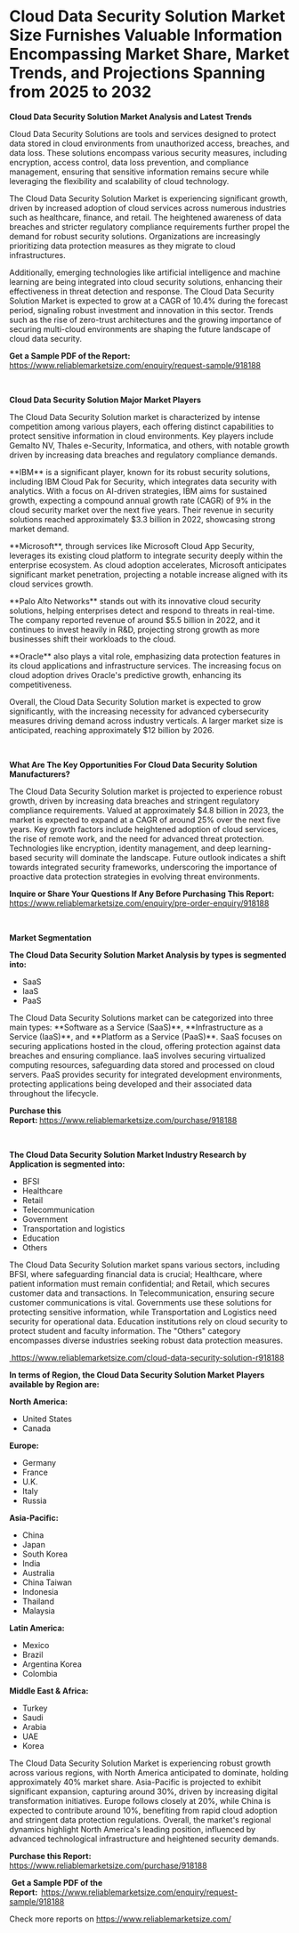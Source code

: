 <p><h1>Cloud Data Security Solution Market Size Furnishes Valuable Information Encompassing Market Share, Market Trends, and Projections Spanning from 2025 to 2032</h1></p><p><strong>Cloud Data Security Solution Market Analysis and Latest Trends</strong></p>
<p><p>Cloud Data Security Solutions are tools and services designed to protect data stored in cloud environments from unauthorized access, breaches, and data loss. These solutions encompass various security measures, including encryption, access control, data loss prevention, and compliance management, ensuring that sensitive information remains secure while leveraging the flexibility and scalability of cloud technology.</p><p>The Cloud Data Security Solution Market is experiencing significant growth, driven by increased adoption of cloud services across numerous industries such as healthcare, finance, and retail. The heightened awareness of data breaches and stricter regulatory compliance requirements further propel the demand for robust security solutions. Organizations are increasingly prioritizing data protection measures as they migrate to cloud infrastructures. </p><p>Additionally, emerging technologies like artificial intelligence and machine learning are being integrated into cloud security solutions, enhancing their effectiveness in threat detection and response. The Cloud Data Security Solution Market is expected to grow at a CAGR of 10.4% during the forecast period, signaling robust investment and innovation in this sector. Trends such as the rise of zero-trust architectures and the growing importance of securing multi-cloud environments are shaping the future landscape of cloud data security.</p></p>
<p><strong>Get a Sample PDF of the Report:&nbsp;</strong> <a href="https://www.reliablemarketsize.com/enquiry/request-sample/918188?utm_campaign=2447&utm_medium=2&utm_source=Github&utm_content=ia&utm_term=06032025&utm_id=cloud-data-security-solution">https://www.reliablemarketsize.com/enquiry/request-sample/918188</a></p>
<p>&nbsp;</p>
<p><strong>Cloud Data Security Solution Major Market Players</strong></p>
<p><p>The Cloud Data Security Solution market is characterized by intense competition among various players, each offering distinct capabilities to protect sensitive information in cloud environments. Key players include Gemalto NV, Thales e-Security, Informatica, and others, with notable growth driven by increasing data breaches and regulatory compliance demands.</p><p>**IBM** is a significant player, known for its robust security solutions, including IBM Cloud Pak for Security, which integrates data security with analytics. With a focus on AI-driven strategies, IBM aims for sustained growth, expecting a compound annual growth rate (CAGR) of 9% in the cloud security market over the next five years. Their revenue in security solutions reached approximately $3.3 billion in 2022, showcasing strong market demand.</p><p>**Microsoft**, through services like Microsoft Cloud App Security, leverages its existing cloud platform to integrate security deeply within the enterprise ecosystem. As cloud adoption accelerates, Microsoft anticipates significant market penetration, projecting a notable increase aligned with its cloud services growth.</p><p>**Palo Alto Networks** stands out with its innovative cloud security solutions, helping enterprises detect and respond to threats in real-time. The company reported revenue of around $5.5 billion in 2022, and it continues to invest heavily in R&D, projecting strong growth as more businesses shift their workloads to the cloud.</p><p>**Oracle** also plays a vital role, emphasizing data protection features in its cloud applications and infrastructure services. The increasing focus on cloud adoption drives Oracle's predictive growth, enhancing its competitiveness.</p><p>Overall, the Cloud Data Security Solution market is expected to grow significantly, with the increasing necessity for advanced cybersecurity measures driving demand across industry verticals. A larger market size is anticipated, reaching approximately $12 billion by 2026.</p></p>
<p>&nbsp;</p>
<p><strong>What Are The Key Opportunities For Cloud Data Security Solution Manufacturers?</strong></p>
<p><p>The Cloud Data Security Solution market is projected to experience robust growth, driven by increasing data breaches and stringent regulatory compliance requirements. Valued at approximately $4.8 billion in 2023, the market is expected to expand at a CAGR of around 25% over the next five years. Key growth factors include heightened adoption of cloud services, the rise of remote work, and the need for advanced threat protection. Technologies like encryption, identity management, and deep learning-based security will dominate the landscape. Future outlook indicates a shift towards integrated security frameworks, underscoring the importance of proactive data protection strategies in evolving threat environments.</p></p>
<p><strong>Inquire or Share Your Questions If Any Before Purchasing This Report:</strong> <a href="https://www.reliablemarketsize.com/enquiry/pre-order-enquiry/918188?utm_campaign=2447&utm_medium=2&utm_source=Github&utm_content=ia&utm_term=06032025&utm_id=cloud-data-security-solution">https://www.reliablemarketsize.com/enquiry/pre-order-enquiry/918188</a></p>
<p>&nbsp;</p>
<p><strong>Market Segmentation</strong></p>
<p><strong>The Cloud Data Security Solution Market Analysis by types is segmented into:</strong></p>
<p><ul><li>SaaS</li><li>IaaS</li><li>PaaS</li></ul></p>
<p><p>The Cloud Data Security Solutions market can be categorized into three main types: **Software as a Service (SaaS)**, **Infrastructure as a Service (IaaS)**, and **Platform as a Service (PaaS)**. SaaS focuses on securing applications hosted in the cloud, offering protection against data breaches and ensuring compliance. IaaS involves securing virtualized computing resources, safeguarding data stored and processed on cloud servers. PaaS provides security for integrated development environments, protecting applications being developed and their associated data throughout the lifecycle.</p></p>
<p><strong>Purchase this Report:&nbsp;</strong><a href="https://www.reliablemarketsize.com/purchase/918188?utm_campaign=2447&utm_medium=2&utm_source=Github&utm_content=ia&utm_term=06032025&utm_id=cloud-data-security-solution">https://www.reliablemarketsize.com/purchase/918188</a></p>
<p>&nbsp;</p>
<p><strong>The Cloud Data Security Solution Market Industry Research by Application is segmented into:</strong></p>
<p><ul><li>BFSI</li><li>Healthcare</li><li>Retail</li><li>Telecommunication</li><li>Government</li><li>Transportation and logistics</li><li>Education</li><li>Others</li></ul></p>
<p><p>The Cloud Data Security Solution market spans various sectors, including BFSI, where safeguarding financial data is crucial; Healthcare, where patient information must remain confidential; and Retail, which secures customer data and transactions. In Telecommunication, ensuring secure customer communications is vital. Governments use these solutions for protecting sensitive information, while Transportation and Logistics need security for operational data. Education institutions rely on cloud security to protect student and faculty information. The "Others" category encompasses diverse industries seeking robust data protection measures.</p></p>
<p><a href="https://www.reliablemarketsize.com/cloud-data-security-solution-r918188?utm_campaign=2447&utm_medium=2&utm_source=Github&utm_content=ia&utm_term=06032025&utm_id=cloud-data-security-solution">&nbsp;https://www.reliablemarketsize.com/cloud-data-security-solution-r918188</a></p>
<p><strong>In terms of Region, the Cloud Data Security Solution Market Players available by Region are:</strong></p>
<p>
    <p> <strong> North America: </strong>
        <ul>
            <li>United States</li>
            <li>Canada</li>
        </ul>
        </p> 
    <p> <strong> Europe: </strong>
        <ul>
            <li>Germany</li>
            <li>France</li>
            <li>U.K.</li>
            <li>Italy</li>
            <li>Russia</li>
        </ul>
        </p> 
    <p> <strong> Asia-Pacific: </strong>
        <ul>
            <li>China</li>
            <li>Japan</li>
            <li>South Korea</li>
            <li>India</li>
            <li>Australia</li>
            <li>China Taiwan</li>
            <li>Indonesia</li>
            <li>Thailand</li>
            <li>Malaysia</li>
        </ul>
        </p> 
    <p> <strong> Latin America: </strong>
        <ul>
            <li>Mexico</li>
            <li>Brazil</li>
            <li>Argentina Korea</li>
            <li>Colombia</li>
        </ul>
        </p> 
    <p> <strong> Middle East & Africa: </strong>
        <ul>
            <li>Turkey</li>
            <li>Saudi</li>
            <li>Arabia</li>
            <li>UAE</li>
            <li>Korea</li>
        </ul>
    </p>
    </p>
<p><p>The Cloud Data Security Solution Market is experiencing robust growth across various regions, with North America anticipated to dominate, holding approximately 40% market share. Asia-Pacific is projected to exhibit significant expansion, capturing around 30%, driven by increasing digital transformation initiatives. Europe follows closely at 20%, while China is expected to contribute around 10%, benefiting from rapid cloud adoption and stringent data protection regulations. Overall, the market's regional dynamics highlight North America's leading position, influenced by advanced technological infrastructure and heightened security demands.</p></p>
<p><strong>Purchase this Report: </strong><a href="https://www.reliablemarketsize.com/purchase/918188?utm_campaign=2447&utm_medium=2&utm_source=Github&utm_content=ia&utm_term=06032025&utm_id=cloud-data-security-solution">https://www.reliablemarketsize.com/purchase/918188</a></p>
<p>&nbsp;<strong>Get a Sample PDF of the Report:&nbsp;&nbsp;</strong><a href="https://www.reliablemarketsize.com/enquiry/request-sample/918188?utm_campaign=2447&utm_medium=2&utm_source=Github&utm_content=ia&utm_term=06032025&utm_id=cloud-data-security-solution">https://www.reliablemarketsize.com/enquiry/request-sample/918188</a></p>
<p><strong></strong></p>
<p>Check more reports on <a href="https://www.reliablemarketsize.com/?utm_campaign=2447&utm_medium=2&utm_source=Github&utm_content=ia&utm_term=06032025&utm_id=cloud-data-security-solution">https://www.reliablemarketsize.com/</a></p>